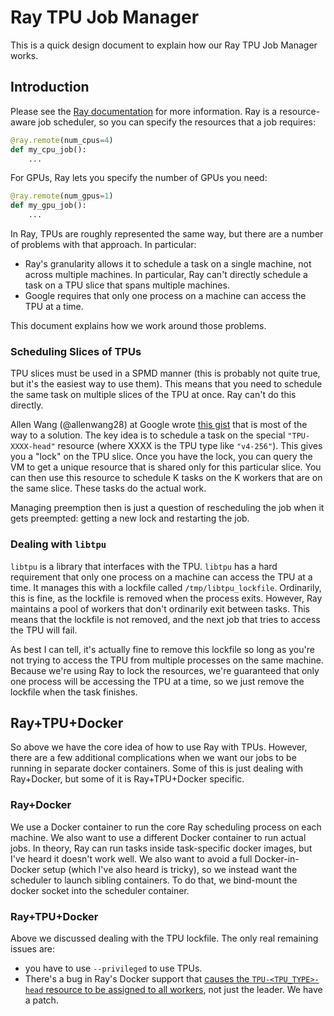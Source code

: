 # Ray TPU Job Manager

This is a quick design document to explain how our Ray TPU Job Manager works.

## Introduction

Please see the [Ray documentation](https://docs.ray.io/en/latest/index.html) for more information.
Ray is a resource-aware job scheduler, so you can specify the resources that a job requires:

```python
@ray.remote(num_cpus=4)
def my_cpu_job():
    ...
```

For GPUs, Ray lets you specify the number of GPUs you need:

```python
@ray.remote(num_gpus=1)
def my_gpu_job():
    ...
```

In Ray, TPUs are roughly represented the same way, but there are a number of problems with that approach.
In particular:

* Ray's granularity allows it to schedule a task on a single machine, not across multiple machines. In particular,
Ray can't directly schedule a task on a TPU slice that spans multiple machines.
* Google requires that only one process on a machine can access the TPU at a time.

This document explains how we work around those problems.

### Scheduling Slices of TPUs

TPU slices must be used in a SPMD manner (this is probably not quite true, but it's the easiest way to use them).
This means that you need to schedule the same task on multiple slices of the TPU at once. Ray can't do this directly.

Allen Wang (@allenwang28) at Google wrote [this gist](https://gist.github.com/allenwang28/e3400b9e9212b50aa1cda55ebeccea60#file-ray_tpu_task-py)
that is most of the way to a solution. The key idea is to schedule a task on the special `"TPU-XXXX-head"` resource
(where XXXX is the TPU type like `"v4-256"`). This gives you a "lock" on the TPU slice. Once you have the lock, you can
query the VM to get a unique resource that is shared only for this particular slice. You can then use this resource to
schedule K tasks on the K workers that are on the same slice. These tasks do the actual work.

Managing preemption then is just a question of rescheduling the job when it gets preempted: getting a new lock and
restarting the job.

### Dealing with `libtpu`

`libtpu` is a library that interfaces with the TPU. `libtpu` has a hard requirement that only one process on a machine
can access the TPU at a time. It manages this with a lockfile called `/tmp/libtpu_lockfile`. Ordinarily, this is fine,
as the lockfile is removed when the process exits. However, Ray maintains a pool of workers that don't ordinarily exit
between tasks. This means that the lockfile is not removed, and the next job that tries to access the TPU will fail.

As best I can tell, it's actually fine to remove this lockfile so long as you're not trying to access the TPU from
multiple processes on the same machine. Because we're using Ray to lock the resources, we're guaranteed that only one
process will be accessing the TPU at a time, so we just remove the lockfile when the task finishes.

## Ray+TPU+Docker

So above we have the core idea of how to use Ray with TPUs. However, there are a few additional complications when
we want our jobs to be running in separate docker containers. Some of this is just dealing with Ray+Docker, but some of it
is Ray+TPU+Docker specific.

### Ray+Docker

We use a Docker container to run the core Ray scheduling process on each machine. We also want to use a different
Docker container to run actual jobs. In theory, Ray can run tasks inside task-specific docker images, but I've heard it
doesn't work well. We also want to avoid a full Docker-in-Docker setup (which I've also heard is tricky), so we
instead want the scheduler to launch sibling containers. To do that, we bind-mount the docker socket into the
scheduler container.

### Ray+TPU+Docker

Above we discussed dealing with the TPU lockfile. The only real remaining issues are:

* you have to use `--privileged` to use TPUs.
* There's a bug in Ray's Docker support that [causes the `TPU-<TPU_TYPE>-head` resource to be assigned to all workers](https://github.com/ray-project/ray/pull/47777), not just
the leader. We have a patch.
